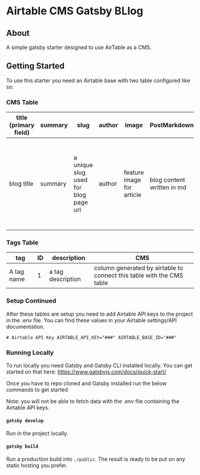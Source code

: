 # Airtable CMS Gatsby BLlog

## About

A simple gatsby starter designed to use AirTable as a CMS.

## Getting Started

To use this starter you need an Airtable base with two table configured like so:

### CMS Table

| title (primary field) | summary | slug                                | author | image                    | PostMarkdown               | Tags | tag (from Tags) | date | status |
|-----------------------|---------|-------------------------------------|--------|--------------------------|----------------------------|------|-----------------|------|--------|
| blog title            | summary | a unique slug used for blog page url| author | feature image for article | blog content written in md | auto field created by airtable to conect this table to the Tags table | tags for this article | date published | status of article. only "Published" articles will be pulled into the site |



### Tags Table

| tag        | ID | description       | CMS                                   |
|------------|----|-------------------|-------|
| A tag name | 1  | a tag description | column generated by airtable to connect this table with the CMS table |

### Setup Continued

After these tables are setup you need to add Airtable API keys to the project in the .env file. You can find these values in your Airtable settings/API documentation.

`# Airtable API Key
AIRTABLE_API_KEY="###"
AIRTABLE_BASE_ID="###"`

### Running Locally

To run locally you need Gatsby and Gatsby CLI installed locally. You can get started on that here: https://www.gatsbyjs.com/docs/quick-start/

Once you have to repo cloned and Gatsby installed run the below commands to get started

Note: you will not be able to fetch data with the .env file containing the Airtable API keys.

#### `gatsby develop`

Run in the project locally.

#### `gatsby build`

Run a production build into `./public`. The result is ready to be put on any static hosting you prefer.
